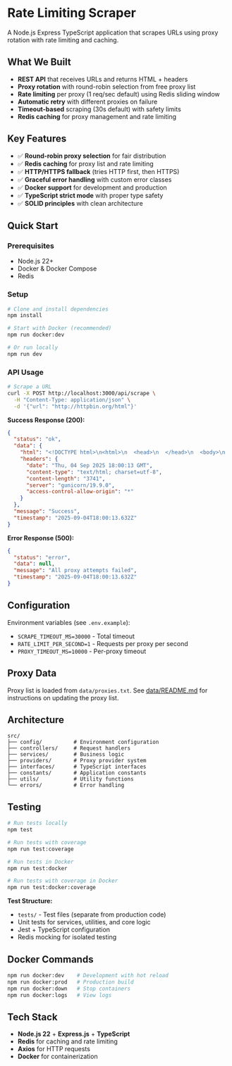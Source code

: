 # Rate Limiting Scraper

A Node.js Express TypeScript application that scrapes URLs using proxy rotation with rate limiting and caching.

## What We Built

- **REST API** that receives URLs and returns HTML + headers
- **Proxy rotation** with round-robin selection from free proxy list
- **Rate limiting** per proxy (1 req/sec default) using Redis sliding window
- **Automatic retry** with different proxies on failure
- **Timeout-based** scraping (30s default) with safety limits
- **Redis caching** for proxy management and rate limiting

## Key Features

- ✅ **Round-robin proxy selection** for fair distribution
- ✅ **Redis caching** for proxy list and rate limiting
- ✅ **HTTP/HTTPS fallback** (tries HTTP first, then HTTPS)
- ✅ **Graceful error handling** with custom error classes
- ✅ **Docker support** for development and production
- ✅ **TypeScript strict mode** with proper type safety
- ✅ **SOLID principles** with clean architecture

## Quick Start

### Prerequisites

- Node.js 22+
- Docker & Docker Compose
- Redis

### Setup

```bash
# Clone and install dependencies
npm install

# Start with Docker (recommended)
npm run docker:dev

# Or run locally
npm run dev
```

### API Usage

```bash
# Scrape a URL
curl -X POST http://localhost:3000/api/scrape \
  -H "Content-Type: application/json" \
  -d '{"url": "http://httpbin.org/html"}'
```

**Success Response (200):**

```json
{
  "status": "ok",
  "data": {
    "html": "<!DOCTYPE html>\n<html>\n  <head>\n  </head>\n  <body>\n      <h1>Herman Melville - Moby-Dick</h1>\n\n      <div>\n        <p>\n          Availing himself of the mild, summer-cool weather ... care-killing competency.\n        </p>\n      </div>\n  </body>\n</html>",
    "headers": {
      "date": "Thu, 04 Sep 2025 18:00:13 GMT",
      "content-type": "text/html; charset=utf-8",
      "content-length": "3741",
      "server": "gunicorn/19.9.0",
      "access-control-allow-origin": "*"
    }
  },
  "message": "Success",
  "timestamp": "2025-09-04T18:00:13.632Z"
}
```

**Error Response (500):**

```json
{
  "status": "error",
  "data": null,
  "message": "All proxy attempts failed",
  "timestamp": "2025-09-04T18:00:13.632Z"
}
```

## Configuration

Environment variables (see `.env.example`):

- `SCRAPE_TIMEOUT_MS=30000` - Total timeout
- `RATE_LIMIT_PER_SECOND=1` - Requests per proxy per second
- `PROXY_TIMEOUT_MS=10000` - Per-proxy timeout

## Proxy Data

Proxy list is loaded from `data/proxies.txt`. See [data/README.md](data/README.md) for instructions on updating the proxy list.

## Architecture

```
src/
├── config/          # Environment configuration
├── controllers/     # Request handlers
├── services/        # Business logic
├── providers/       # Proxy provider system
├── interfaces/      # TypeScript interfaces
├── constants/       # Application constants
├── utils/           # Utility functions
└── errors/          # Error handling
```

## Testing

```bash
# Run tests locally
npm test

# Run tests with coverage
npm run test:coverage

# Run tests in Docker
npm run test:docker

# Run tests with coverage in Docker
npm run test:docker:coverage
```

**Test Structure:**

- `tests/` - Test files (separate from production code)
- Unit tests for services, utilities, and core logic
- Jest + TypeScript configuration
- Redis mocking for isolated testing

## Docker Commands

```bash
npm run docker:dev    # Development with hot reload
npm run docker:prod   # Production build
npm run docker:down   # Stop containers
npm run docker:logs   # View logs
```

## Tech Stack

- **Node.js 22** + **Express.js** + **TypeScript**
- **Redis** for caching and rate limiting
- **Axios** for HTTP requests
- **Docker** for containerization
